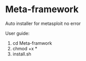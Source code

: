 # Meta-framework
Auto installer for metasploit no error

User guide:

1) cd Meta-framwork
2) chmod +x *
3) install.sh
